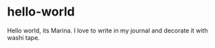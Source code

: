 # hello-world
Hello world, its Marina.
I love to write in my journal and decorate it with washi tape.
